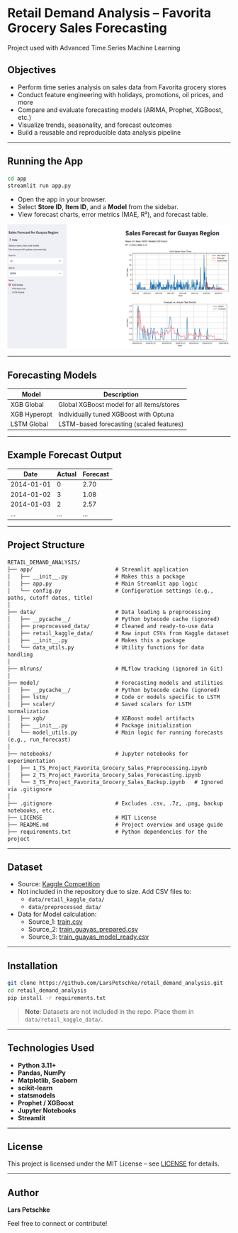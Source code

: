 # Retail Demand Analysis – Favorita Grocery Sales Forecasting
Project used with Advanced Time Series Machine Learning


## Objectives

- Perform time series analysis on sales data from Favorita grocery stores
- Conduct feature engineering with holidays, promotions, oil prices, and more
- Compare and evaluate forecasting models (ARIMA, Prophet, XGBoost, etc.)
- Visualize trends, seasonality, and forecast outcomes
- Build a reusable and reproducible data analysis pipeline

---

## Running the App

```bash
cd app
streamlit run app.py
```

- Open the app in your browser.
- Select **Store ID**, **Item ID**, and a **Model** from the sidebar.
- View forecast charts, error metrics (MAE, R²), and forecast table.

![App Screenshow](app/app_screenshot.png)

---

## Forecasting Models

| Model            | Description                              |
|------------------|------------------------------------------|
| XGB Global       | Global XGBoost model for all items/stores |
| XGB Hyperopt     | Individually tuned XGBoost with Optuna    |
| LSTM Global      | LSTM-based forecasting (scaled features)  |

---
## Example Forecast Output

| Date       | Actual | Forecast |
|------------|--------|----------|
| 2014-01-01 | 0      | 2.70     |
| 2014-01-02 | 3      | 1.08     |
| 2014-01-03 | 2      | 2.57     |
| ...        | ...    | ...      |

---

## Project Structure

```
RETAIL_DEMAND_ANALYSIS/
├── app/                          # Streamlit application
│   ├── __init__.py               # Makes this a package
│   ├── app.py                    # Main Streamlit app logic
│   └── config.py                 # Configuration settings (e.g., paths, cutoff dates, title)
│
├── data/                         # Data loading & preprocessing
│   ├── __pycache__/              # Python bytecode cache (ignored)
│   ├── preprocessed_data/        # Cleaned and ready-to-use data
│   ├── retail_kaggle_data/       # Raw input CSVs from Kaggle dataset
│   ├── __init__.py               # Makes this a package
│   └── data_utils.py             # Utility functions for data handling
│
├── mlruns/                       # MLflow tracking (ignored in Git)
│
├── model/                        # Forecasting models and utilities
│   ├── __pycache__/              # Python bytecode cache (ignored)
│   ├── lstm/                     # Code or models specific to LSTM
│   ├── scaler/                   # Saved scalers for LSTM normalization
│   ├── xgb/                      # XGBoost model artifacts
│   ├── __init__.py               # Package initialization
│   └── model_utils.py            # Main logic for running forecasts (e.g., run_forecast)
│
├── notebooks/                    # Jupyter notebooks for experimentation
│   ├── 1_TS_Project_Favorita_Grocery_Sales_Preprocessing.ipynb
│   ├── 2_TS_Project_Favorita_Grocery_Sales_Forecasting.ipynb
│   └── 3_TS_Project_Favorita_Grocery_Sales_Backup.ipynb   # Ignored via .gitignore
│
├── .gitignore                    # Excludes .csv, .7z, .png, backup notebooks, etc.
├── LICENSE                       # MIT License
├── README.md                     # Project overview and usage guide
├── requirements.txt              # Python dependencies for the project
```

---

## Dataset

- Source: [Kaggle Competition](https://www.kaggle.com/competitions/store-sales-time-series-forecasting)
- Not included in the repository due to size. Add CSV files to:
  - `data/retail_kaggle_data/`
  - `data/preprocessed_data/`
- Data for Model calculation:
  - Source_1: [train.csv](https://drive.google.com/file/d/1-7S9_L8r9_fFZo9a-5htkEg8HE0rTDiM/view?usp=sharing)
  - Source_2: [train_guayas_prepared.csv](https://drive.google.com/file/d/1d88sCAmvrbujI2ObzEqOErUI2zZG9yuE/view?usp=sharing) 
  - Source_3: [train_guayas_model_ready.csv](https://drive.google.com/file/d/16Sr31NGSL15RfSMHpNiAczNF8D7ZPf1G/view?usp=sharing)

---

## Installation

```bash
git clone https://github.com/LarsPetschke/retail_demand_analysis.git
cd retail_demand_analysis
pip install -r requirements.txt
```

> **Note**: Datasets are not included in the repo. Place them in `data/retail_kaggle_data/`.

---

## Technologies Used

- **Python 3.11+**
- **Pandas, NumPy**
- **Matplotlib, Seaborn**
- **scikit-learn**
- **statsmodels**
- **Prophet / XGBoost**
- **Jupyter Notebooks**
- **Streamlit**

---
## License

This project is licensed under the MIT License – see [LICENSE](LICENSE) for details.

---

## Author

**Lars Petschke**  

Feel free to connect or contribute!
